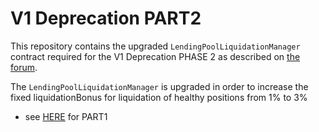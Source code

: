 # V1 Deprecation PART2

This repository contains the upgraded `LendingPoolLiquidationManager` contract required for the V1 Deprecation PHASE 2 as described on [the forum](https://governance.aave.com/t/temp-check-bgd-further-aave-v1-deprecation-strategy/15893/5).

The `LendingPoolLiquidationManager` is upgraded in order to increase the fixed liquidationBonus for liquidation of healthy positions from 1% to 3%

- see [HERE](https://github.com/bgd-labs/v1-offboarding/tree/005cdb3f1db358f6aa3b71d59b218b12301e825e) for PART1
